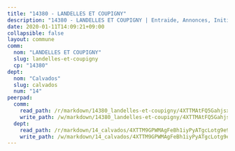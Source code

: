```yaml
---
title: "14380 - LANDELLES ET COUPIGNY"
description: "14380 - LANDELLES ET COUPIGNY | Entraide, Annonces, Initiatives"
date: 2020-01-11T14:09:21+09:00
collapsible: false
layout: commune
comm:
  nom: "LANDELLES ET COUPIGNY"
  slug: landelles-et-coupigny
  cp: "14380"
dept:
  nom: "Calvados"
  slug: calvados
  num: "14"
peerpad:
  comm:
    read_path: /r/markdown/14380_landelles-et-coupigny/4XTTMAtFQ5GahjsxStzLRJYqbwHZWnfJZMVuu8KRDEpdSnCXZ
    write_path: /w/markdown/14380_landelles-et-coupigny/4XTTMAtFQ5GahjsxStzLRJYqbwHZWnfJZMVuu8KRDEpdSnCXZ-K3TgTfdadkSNscRz2Qc22ac7crwwciajxpwhbkUFH6zWJpgjV5DQkaU1vzJnidfv25y628cP8wb9cQbVhwGto8aKGkM3EpKhZSojdTv9cMSZ31EqyuH7xSHqWaFdmg53nxeXohyH
  dept:
    read_path: /r/markdown/14_calvados/4XTTM9GPWMAgFeBh1iyPyATgcLotg9e9APJpQBEyY3RZiUwJ6
    write_path: /w/markdown/14_calvados/4XTTM9GPWMAgFeBh1iyPyATgcLotg9e9APJpQBEyY3RZiUwJ6-K3TgUXWJAT2cYJ9ZstQphkkm2za8um5GwwXsivqaDFTgbhMDcHaRXnT3h69szAqCyvWcFfDim5fkwc6CXdUtyvPpirbD1TPAb6xCxpPN6dR3zzDRe29YehQYbhZdjvZYkgztJYvi
---
```



